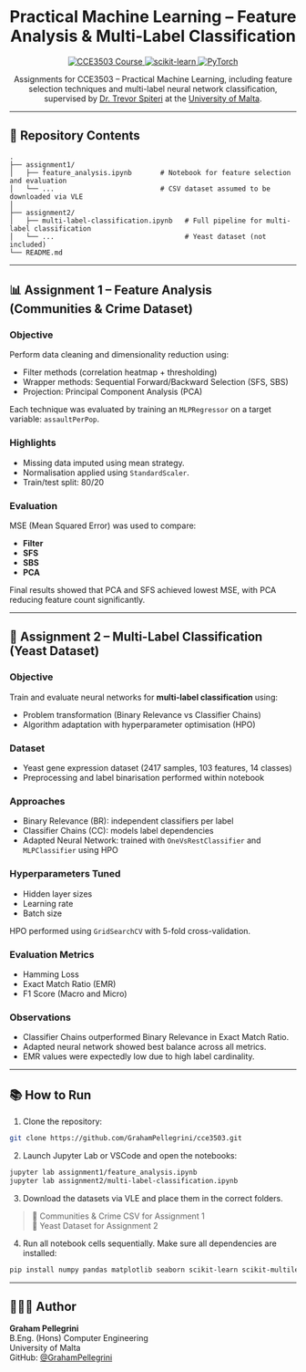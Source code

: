 <h1 align="center">Practical Machine Learning – Feature Analysis & Multi-Label Classification</h1>

<p align="center">
  <a href="https://www.um.edu.mt/courses/studyunit/CCE3503">
    <img src="https://img.shields.io/badge/University%20of%20Malta-CCE3503-blue?style=for-the-badge&logo=scikitlearn" alt="CCE3503 Course">
  </a>
  <a href="https://scikit-learn.org/">
    <img src="https://img.shields.io/badge/Built%20with-scikit--learn-orange?style=for-the-badge&logo=scikit-learn" alt="scikit-learn">
  </a>
  <a href="https://pytorch.org/">
    <img src="https://img.shields.io/badge/Neural%20Networks-PyTorch-red?style=for-the-badge&logo=pytorch" alt="PyTorch">
  </a>
</p>

<p align="center">
  Assignments for CCE3503 – Practical Machine Learning, including feature selection techniques and multi-label neural network classification, supervised by <a href="https://www.um.edu.mt/profile/trevorspiteri">Dr. Trevor Spiteri</a> at the <a href="https://www.um.edu.mt">University of Malta</a>.
</p>

---

## 🧪 Repository Contents

```
.
├── assignment1/
│   ├── feature_analysis.ipynb       # Notebook for feature selection and evaluation
│   └── ...                          # CSV dataset assumed to be downloaded via VLE
│
├── assignment2/
│   ├── multi-label-classification.ipynb   # Full pipeline for multi-label classification
│   └── ...                                # Yeast dataset (not included)
└── README.md
```

---

## 📊 Assignment 1 – Feature Analysis (Communities & Crime Dataset)

### Objective
Perform data cleaning and dimensionality reduction using:
- Filter methods (correlation heatmap + thresholding)
- Wrapper methods: Sequential Forward/Backward Selection (SFS, SBS)
- Projection: Principal Component Analysis (PCA)

Each technique was evaluated by training an `MLPRegressor` on a target variable: `assaultPerPop`.

### Highlights
- Missing data imputed using mean strategy.
- Normalisation applied using `StandardScaler`.
- Train/test split: 80/20

### Evaluation
MSE (Mean Squared Error) was used to compare:
- **Filter**
- **SFS**
- **SBS**
- **PCA**

Final results showed that PCA and SFS achieved lowest MSE, with PCA reducing feature count significantly.

---

## 🧬 Assignment 2 – Multi-Label Classification (Yeast Dataset)

### Objective
Train and evaluate neural networks for **multi-label classification** using:
- Problem transformation (Binary Relevance vs Classifier Chains)
- Algorithm adaptation with hyperparameter optimisation (HPO)

### Dataset
- Yeast gene expression dataset (2417 samples, 103 features, 14 classes)
- Preprocessing and label binarisation performed within notebook

### Approaches
- Binary Relevance (BR): independent classifiers per label
- Classifier Chains (CC): models label dependencies
- Adapted Neural Network: trained with `OneVsRestClassifier` and `MLPClassifier` using HPO

### Hyperparameters Tuned
- Hidden layer sizes
- Learning rate
- Batch size

HPO performed using `GridSearchCV` with 5-fold cross-validation.

### Evaluation Metrics
- Hamming Loss
- Exact Match Ratio (EMR)
- F1 Score (Macro and Micro)

### Observations
- Classifier Chains outperformed Binary Relevance in Exact Match Ratio.
- Adapted neural network showed best balance across all metrics.
- EMR values were expectedly low due to high label cardinality.

---

## 📚 How to Run

1. Clone the repository:
```bash
git clone https://github.com/GrahamPellegrini/cce3503.git
```

2. Launch Jupyter Lab or VSCode and open the notebooks:
```bash
jupyter lab assignment1/feature_analysis.ipynb
jupyter lab assignment2/multi-label-classification.ipynb
```

3. Download the datasets via VLE and place them in the correct folders.

> 📁 Communities & Crime CSV for Assignment 1  
> 📁 Yeast Dataset for Assignment 2

4. Run all notebook cells sequentially. Make sure all dependencies are installed:
```bash
pip install numpy pandas matplotlib seaborn scikit-learn scikit-multilearn
```

---

## 👨🏻‍💻 Author

**Graham Pellegrini**  
B.Eng. (Hons) Computer Engineering  
University of Malta  
GitHub: [@GrahamPellegrini](https://github.com/GrahamPellegrini)
